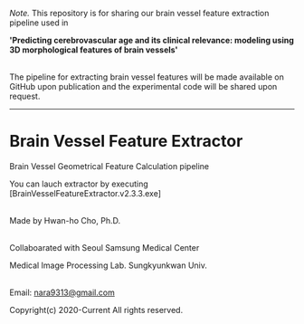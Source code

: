 *Note.* This repository is for sharing our brain vessel feature extraction pipeline used in 

**'Predicting cerebrovascular age and its clinical relevance: modeling using 3D morphological features of brain vessels'**

\
The pipeline for extracting brain vessel features will be made available on GitHub upon publication and the experimental code will be shared upon request. 

---

# Brain Vessel Feature Extractor

Brain Vessel Geometrical Feature Calculation pipeline

You can lauch extractor by executing [BrainVesselFeatureExtractor.v2.3.3.exe]

\
Made by Hwan-ho Cho, Ph.D.

\
Collaboarated with Seoul Samsung Medical Center

Medical Image Processing Lab. Sungkyunkwan Univ.

\
Email: nara9313@gmail.com

Copyright(c) 2020-Current All rights reserved.
